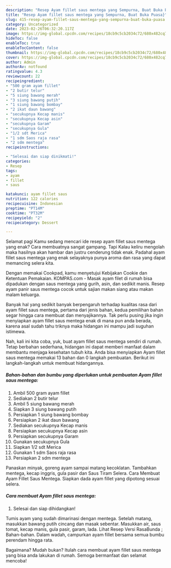```yaml
---
description: "Resep Ayam fillet saus mentega yang Sempurna, Buat Buka Puasa}"
title: "Resep Ayam fillet saus mentega yang Sempurna, Buat Buka Puasa}"
slug: 415-resep-ayam-fillet-saus-mentega-yang-sempurna-buat-buka-puasa
category: Uncategorized
date: 2023-02-26T06:32:20.117Z
image: https://img-global.cpcdn.com/recipes/18cb9c5cb2034c72/680x482cq70/ayam-fillet-saus-mentega-foto-resep-utama.jpg
hideToc: false
enableToc: true
enableTocContent: false
thumbnail: https://img-global.cpcdn.com/recipes/18cb9c5cb2034c72/680x482cq70/ayam-fillet-saus-mentega-foto-resep-utama.jpg
cover: https://img-global.cpcdn.com/recipes/18cb9c5cb2034c72/680x482cq70/ayam-fillet-saus-mentega-foto-resep-utama.jpg
author: Admin
authorAv: notfound
ratingvalue: 4.3
reviewcount: 22
recipeingredient:
- "500 gram ayam fillet"
- "2 butir telur"
- "5 siung bawang merah"
- "3 siung bawang putih"
- "1 siung bawang bombay"
- "2 ikat daun bawang"
- "secukupnya Kecap manis"
- "secukupnya Kecap asin"
- "secukupnya Garam"
- "secukupnya Gula"
- "1/2 sdt Merica"
- "1 sdm Saos raja rasa"
- "2 sdm mentega"
recipeinstructions:

- "Selesai dan siap dinikmati!"
categories:
- Resep
tags:
- ayam
- fillet
- saus

katakunci: ayam fillet saus 
nutrition: 122 calories
recipecuisine: Indonesian
preptime: "PT14M"
cooktime: "PT32M"
recipeyield: "2"
recipecategory: Dessert

---
```



Selamat pagi Kamu sedang mencari ide resep ayam fillet saus mentega yang enak? Cara membuatnya sangat gampang. Tapi Kalau keliru mengolah maka hasilnya akan hambar dan justru cenderung tidak enak. Padahal ayam fillet saus mentega yang enak selayaknya punya aroma dan rasa yang dapat memancing selera kita.


Dengan memakai Cookpad, kamu menyetujui Kebijakan Cookie dan Ketentuan Pemakaian. KOMPAS.com - Masak ayam filet di rumah bisa dipadukan dengan saus mentega yang gurih, asin, dan sedikit manis. Resep ayam panir saus mentega cocok untuk sajian makan siang atau makan malam keluarga.

Banyak hal yang sedikit banyak berpengaruh terhadap kualitas rasa dari ayam fillet saus mentega, pertama dari jenis bahan, kedua pemilihan bahan segar hingga cara membuat dan menyajikannya. Tak perlu pusing jika ingin menyiapkan ayam fillet saus mentega enak di mana pun anda berada, karena asal sudah tahu triknya maka hidangan ini mampu jadi suguhan istimewa.


Nah, kali ini kita coba, yuk, buat ayam fillet saus mentega sendiri di rumah. Tetap berbahan sederhana, hidangan ini dapat memberi manfaat dalam membantu menjaga kesehatan tubuh kita. Anda bisa menyiapkan Ayam fillet saus mentega memakai 13 bahan dan 0 langkah pembuatan. Berikut ini langkah-langkah untuk membuat hidangannya.

<!--inarticleads1-->

##### Bahan-bahan dan bumbu yang diperlukan untuk pembuatan Ayam fillet saus mentega:

1. Ambil 500 gram ayam fillet
1. Sediakan 2 butir telur
1. Ambil 5 siung bawang merah
1. Siapkan 3 siung bawang putih
1. Persiapkan 1 siung bawang bombay
1. Persiapkan 2 ikat daun bawang
1. Sediakan secukupnya Kecap manis
1. Persiapkan secukupnya Kecap asin
1. Persiapkan secukupnya Garam
1. Gunakan secukupnya Gula
1. Siapkan 1/2 sdt Merica
1. Gunakan 1 sdm Saos raja rasa
1. Persiapkan 2 sdm mentega


Panaskan minyak, goreng ayam sampai matang kecoklatan. Tambahkan mentega, kecap inggris, gula pasir dan Saus Tiram Selera. Cara Membuat Ayam Fillet Saus Mentega. Siapkan dada ayam fillet yang dipotong sesuai selera. 

<!--inarticleads2-->

##### Cara membuat Ayam fillet saus mentega:


1. Selesai dan siap dihidangkan!

Tumis ayam yang sudah dimarinasi dengan mentega. Setelah matang, masukkan bawang putih cincang dan masak sebentar. Masukkan air, saus tomat, kecap manis, gula pasir, garam, lada. Lihat Resep Versi RasaBunda ; Bahan-bahan. Dalam wadah, campurkan ayam fillet bersama semua bumbu perendam hingga rata. 

Bagaimana? Mudah bukan? Itulah cara membuat ayam fillet saus mentega yang bisa anda lakukan di rumah. Semoga bermanfaat dan selamat mencoba!
